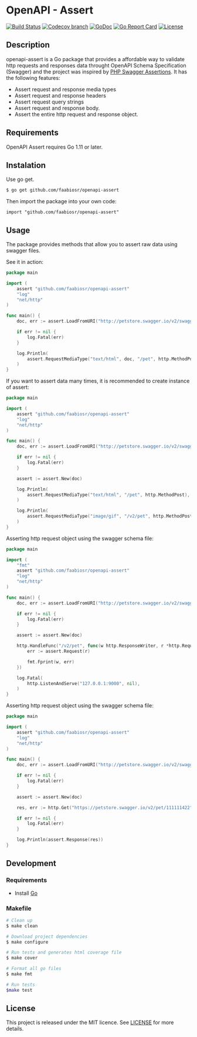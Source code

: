 # OpenAPI - Assert

[![Build Status](https://img.shields.io/travis/faabiosr/openapi-assert/master.svg?style=flat-square)](https://travis-ci.org/faabiosr/openapi-assert)
[![Codecov branch](https://img.shields.io/codecov/c/github/faabiosr/openapi-assert/master.svg?style=flat-square)](https://codecov.io/gh/faabiosr/openapi-assert)
[![GoDoc](https://img.shields.io/badge/godoc-reference-5272B4.svg?style=flat-square)](https://godoc.org/github.com/faabiosr/openapi-assert)
[![Go Report Card](https://goreportcard.com/badge/github.com/faabiosr/openapi-assert?style=flat-square)](https://goreportcard.com/report/github.com/faabiosr/openapi-assert)
[![License](https://img.shields.io/badge/License-MIT-blue.svg?style=flat-square)](https://github.com/faabiosr/openapi-assert/blob/master/LICENSE)

## Description

openapi-assert is a Go package that provides a affordable way to validate http requests and responses data throught OpenAPI Schema Specification (Swagger) and the project was inspired by [PHP Swagger Assertions](https://github.com/Maks3w/SwaggerAssertions). It has the following features:

* Assert request and response media types
* Assert request and response headers
* Assert request query strings
* Assert request and response body.
* Assert the entire http request and response object.

## Requirements
OpenAPI Assert requires Go 1.11 or later.

## Instalation

Use go get.
```sh
$ go get github.com/faabiosr/openapi-assert
```

Then import the package into your own code:
```
import "github.com/faabiosr/openapi-assert"
```

## Usage
The package provides methods that allow you to assert raw data using swagger files.

See it in action:

```go
package main

import (
    assert "github.com/faabiosr/openapi-assert"
    "log"
    "net/http"
)

func main() {
    doc, err := assert.LoadFromURI("http://petstore.swagger.io/v2/swagger.json")

    if err != nil {
        log.Fatal(err)
    }

    log.Println(
        assert.RequestMediaType("text/html", doc, "/pet", http.MethodPost),
    )
}
```

If you want to assert data many times, it is recommended to create instance of assert:

```go
package main

import (
    assert "github.com/faabiosr/openapi-assert"
    "log"
    "net/http"
)

func main() {
    doc, err := assert.LoadFromURI("http://petstore.swagger.io/v2/swagger.json")

    if err != nil {
        log.Fatal(err)
    }

    assert := assert.New(doc)

    log.Println(
        assert.RequestMediaType("text/html", "/pet", http.MethodPost),
    )

    log.Println(
        assert.RequestMediaType("image/gif", "/v2/pet", http.MethodPost),
    )
}
```

Asserting http request object using the swagger schema file:

```go
package main

import (
	"fmt"
	assert "github.com/faabiosr/openapi-assert"
	"log"
	"net/http"
)

func main() {
	doc, err := assert.LoadFromURI("http://petstore.swagger.io/v2/swagger.json")

	if err != nil {
		log.Fatal(err)
	}

	assert := assert.New(doc)

	http.HandleFunc("/v2/pet", func(w http.ResponseWriter, r *http.Request) {
		err := assert.Request(r)

		fmt.Fprint(w, err)
	})

	log.Fatal(
		http.ListenAndServe("127.0.0.1:9000", nil),
	)
}
```

Asserting http request object using the swagger schema file:

```go
package main

import (
	assert "github.com/faabiosr/openapi-assert"
	"log"
	"net/http"
)

func main() {
	doc, err := assert.LoadFromURI("http://petstore.swagger.io/v2/swagger.json")

	if err != nil {
		log.Fatal(err)
	}

	assert := assert.New(doc)

	res, err := http.Get("https://petstore.swagger.io/v2/pet/111111422")

	if err != nil {
		log.Fatal(err)
	}

	log.Println(assert.Response(res))
}
```


## Development

### Requirements

- Install [Go](https://golang.org)

### Makefile
```sh
# Clean up
$ make clean

# Download project dependencies
$ make configure

# Run tests and generates html coverage file
$ make cover

# Format all go files
$ make fmt

# Run tests
$make test
```

## License

This project is released under the MIT licence. See [LICENSE](https://github.com/faabiosr/openapi-assert/blob/master/LICENSE) for more details.
